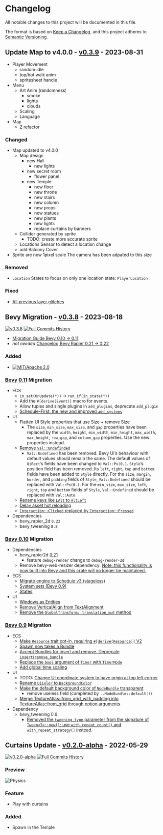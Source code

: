# Changelog

All notable changes to this project will be documented in this file.

The format is based on [Keep a Changelog](https://keepachangelog.com/en/1.0.0/),
and this project adheres to [Semantic Versioning](https://semver.org/spec/v2.0.0.html).

## Update Map to v4.0.0 - [v0.3.9](https://github.com/Fabinistere/fabien-et-la-trahison-de-olf/releases/tag/v0.3.9) - 2023-08-31

- Player Movement
  - random idle
  - top/bot walk anim
  - spritesheet handle
- Menu
  - Art Anim (randomness)
    - smoke
    - lights
    - clouds
  - Scaling
  - Language
- Map
  - Z refactor

### Changed

- Map updated to v4.0.0
  - Map design
    - new Hall
      - new lights
    - new secret room
      - flower panel
    - new Temple
      - new floor
      - new throne
      - new stairs
      - new column
      - new props
      - new statues
      - new plants
      - new lights
      - replace curtains by banners
  - Collider generated by sprite
    - TODO: create more accurate sprite
  - Locations Sensor to detect a location change
  - add Balcony Cover
- Sprite are now 1pixel scale
  The camera has been adpated to this size

### Removed

- `Location` States to focus on only one location state: `PlayerLocation`

### Fixed

- [All previous layer glitches](https://github.com/Fabinistere/fabien-et-la-trahison-de-olf/issues/2)

## Bevy Migration - [v0.3.8](https://github.com/Fabinistere/fabien-et-la-trahison-de-olf/releases/tag/v0.3.8) - 2023-08-18

[![v0.3.8](https://img.shields.io/badge/v0.2.0alpha-gray?style=flat&logo=github&logoColor=181717&link=https://github.com/Fabinistere/fabien-et-la-trahison-de-olf/releases/tag/v0.3.8)](https://github.com/Fabinistere/fabien-et-la-trahison-de-olf/releases/tag/v0.3.8)
[![**Full Commits History**](https://img.shields.io/badge/GitHubLog-gray?style=flat&logo=github&logoColor=181717&link=https://github.com/fabinistere/fabien-et-la-trahison-de-olf/commits/v0.3.8)](https://github.com/fabinistere/fabien-et-la-trahison-de-olf/commits/v0.3.8)

- [Migration Guide Bevy 0.10 -> 0.11](https://bevyengine.org/learn/migration-guides/0.10-0.11/)
- *not needed* [Changelog Bevy Rapier 0.21 -> 0.22](https://github.com/dimforge/bevy_rapier/blob/master/CHANGELOG.md#0220-10-july-2023)

### Added

- [![MIT/Apache 2.0](https://img.shields.io/badge/license-MIT%2FApache-blue.svg)](https://github.com/fabinistere/fabien-et-la-trahison-de-olf#license)

### [Bevy 0.11](https://bevyengine.org/learn/migration-guides/0.10-0.11/) Migration

- ECS
  - `in_set(OnUpdate(*))` -> `run_if(in_state(*))`
  - Add the `#[derive(Event)]` macro for events.
  - Allow tuples and single plugins in `add_plugins`, deprecate `add_plugin`
  - [Schedule-First: the new and improved `add_systems`](https://bevyengine.org/learn/migration-guides/0.10-0.11/#schedule-first-the-new-and-improved-add-systems)
- UI
  - Flatten UI Style properties that use Size + remove Size
    - The `size`, `min_size`, `max_size`, and `gap` properties have been replaced by the `width`, `height`, `min_width`, `min_height`, `max_width`, `max_height`, `row_gap`, and `column_gap` properties. Use the new properties instead.
  - [Remove `Val::Undefinded`](https://bevyengine.org/learn/migration-guides/0.10-0.11/#remove-val-undefined)
    - `Val::Undefined` has been removed. Bevy UI’s behaviour with default values should remain the same.
    The default values of `UiRect`’s fields have been changed to `Val::Px(0.)`.
    `Style`’s position field has been removed. Its `left`, `right`, `top` and `bottom` fields have been added to `Style` directly.
    For the `size`, `margin`, `border`, and `padding` fields of `Style`, `Val::Undefined` should be replaced with `Val::Px(0.)`.
    For the `min_size`, `max_size`, `left`, `right`, `top` and `bottom` fields of `Style`, `Val::Undefined` should be replaced with `Val::Auto`
  - [Rename keys like `LAlt` to `AltLeft`](https://bevyengine.org/learn/migration-guides/0.10-0.11/#rename-keys-like-lalt-to-altleft)
  - [Delay asset hot reloading](https://bevyengine.org/learn/migration-guides/0.10-0.11/#delay-asset-hot-reloading)
  - [`Interaction::Clicked` replaced by `Interaction::Pressed`](https://bevyengine.org/learn/migration-guides/0.10-0.11/#rename-interaction-clicked-interaction-pressed)
- Dependencies
  - bevy_rapier_2d `0.22`
  - bevy_tweening `0.8`

### [Bevy 0.10](https://bevyengine.org/learn/migration-guides/0.9-0.10/) Migration

- Dependencies
  - bevy_rapier2d [0.21](https://github.com/dimforge/bevy_rapier/blob/master/CHANGELOG.md#0210--07-march-2023)
    - feature `debug-render` change to `debug-render-2d`
  - Remove bevy-web-resizer dependency: [Note: this functionality is now built into Bevy and this crate will no longer be maintained.](https://github.com/frewsxcv/bevy-web-resizer#readme)
- ECS
  - [Migrate engine to Schedule v3 (stageless)](https://bevyengine.org/learn/migration-guides/0.9-0.10/#migrate-engine-to-schedule-v3-stageless)
  - [System sets (Bevy 0.9)](https://bevyengine.org/learn/migration-guides/0.9-0.10/#system-sets-bevy-0-9)
  - [States](https://bevyengine.org/learn/migration-guides/0.9-0.10/#states)
- UI
  - [Windows as Entities](https://bevyengine.org/learn/migration-guides/0.9-0.10/#windows-as-entities)
  - [Remove VerticalAlign from TextAlignment](https://bevyengine.org/learn/migration-guides/0.9-0.10/#remove-verticalalign-from-textalignment)
  - [Remove the `GlobalTransform::translation_mut` method](https://bevyengine.org/learn/migration-guides/0.9-0.10/#remove-the-globaltransform-translation-mut-method)

### [Bevy 0.9](https://bevyengine.org/learn/migration-guides/0.8-0.9/) Migration

- ECS
  - [Make `Resource` trait opt-in, requiring `#[derive(Resource)]` V2](https://bevyengine.org/learn/migration-guides/0.8-0.9/#make-resource-trait-opt-in-requiring-derive-resource-v2)
  - [Spawn now takes a Bundle](https://bevyengine.org/learn/migration-guides/0.8-0.9/#spawn-now-takes-a-bundle)
  - [Accept Bundles for insert and remove. Deprecate `insert`/`remove_bundle`](https://bevyengine.org/learn/migration-guides/0.8-0.9/#accept-bundles-for-insert-and-remove-deprecate-insert-remove-bundle)
  - [Replace the `bool` argument of `Timer` with `TimerMode`](https://bevyengine.org/learn/migration-guides/0.8-0.9/#replace-the-bool-argument-of-timer-with-timermode)
  - [Add global time scaling](https://bevyengine.org/learn/migration-guides/0.8-0.9/#add-global-time-scaling)
- UI
  - TODO: [Change UI coordinate system to have origin at top left corner](https://bevyengine.org/learn/migration-guides/0.8-0.9/#change-ui-coordinate-system-to-have-origin-at-top-left-corner)
  - [Rename `UiColor` to `BackgroundColor`](https://bevyengine.org/learn/migration-guides/0.8-0.9/#rename-uicolor-to-backgroundcolor)
  - [Make the default background color of `NodeBundle` transparent](https://bevyengine.org/learn/migration-guides/0.8-0.9/#make-the-default-background-color-of-nodebundle-transparent)
    - remove useless field (completed by `..NodeBundle::default()`)
  - [Merge TextureAtlas::from_grid_with_padding into TextureAtlas::from_grid through option arguments](https://bevyengine.org/learn/migration-guides/0.8-0.9/#merge-textureatlas-from-grid-with-padding-into-textureatlas-from-grid-through-option-arguments)
- Dependency
  - bevy_tweening 0.6
    - [Removed the `tweening_type` parameter from the signature of `Tween<T>::new()`; use `with_repeat_count()` and `with_repeat_strategy()` instead.](https://github.com/djeedai/bevy_tweening/blob/main/CHANGELOG.md#changed-2)

## Curtains Update - [v0.2.0-alpha](https://github.com/Fabinistere/fabien-et-la-trahison-de-olf/releases/tag/v0.2.0-alpha) - 2022-05-29

[![v0.2.0-alpha](https://img.shields.io/badge/v0.2.0alpha-gray?style=flat&logo=github&logoColor=181717&link=https://github.com/Fabinistere/fabien-et-la-trahison-de-olf/releases/tag/v0.2.0-alpha)](https://github.com/Fabinistere/fabien-et-la-trahison-de-olf/releases/tag/v0.2.0-alpha)
[![**Full Commits History**](https://img.shields.io/badge/GitHubLog-gray?style=flat&logo=github&logoColor=181717&link=https://github.com/fabinistere/fabien-et-la-trahison-de-olf/commits/v0.2.0-alpha)](https://github.com/fabinistere/fabien-et-la-trahison-de-olf/commits/v0.2.0-alpha)

### Preview

![Physics](https://github.com/Fabinistere/fabien-et-la-trahison-de-olf/assets/73140258/89c2279a-9a56-4708-8812-220a8ea0645e)

### Feature

- Play with curtains

### Added

- Spawn in the Temple
